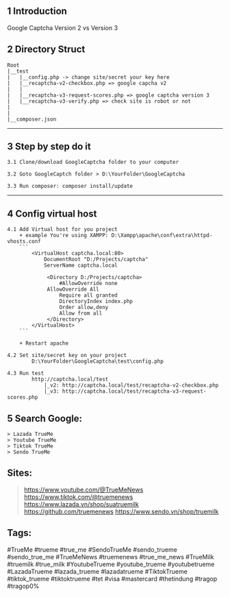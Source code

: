 1 Introduction
----------------
Google Captcha Version 2 vs Version 3


2 Directory Struct
-----------------------

    Root
    |__test
    |   |__config.php -> change site/secret your key here
    |   |__recaptcha-v2-checkbox.php => google capcha v2
    |   |
    |   |__recaptcha-v3-request-scores.php => google captcha version 3
    |   |__recaptcha-v3-verify.php => check site is robot or not
    |   
    |
    |__composer.json

-----------------------


3 Step by step do it
-----------------------

    3.1 Clone/download GoogleCaptcha folder to your computer

    3.2 Goto GoogleCaptch folder > D:\YourFolder\GoogleCaptcha

    3.3 Run composer: composer install/update

-----------------------

4 Config virtual host
-----------------------

    4.1 Add Virtual host for you project
        + example You're using XAMPP: D:\Xampp\apache\conf\extra\httpd-vhosts.conf
        ```
            <VirtualHost captcha.local:80>
                DocumentRoot "D:/Projects/captcha"
                ServerName captcha.local
                
                 <Directory D:/Projects/captcha>
                     #AllowOverride none
                 AllowOverride All
                     Require all granted
                     DirectoryIndex index.php
                     Order allow,deny
                     Allow from all
                 </Directory>
            </VirtualHost> 
        ```

        + Restart apache

    4.2 Set site/secret key on your project
            D:\YourFolder\GoogleCaptcha\test\config.php

    4.3 Run test
            http://captcha.local/test
                |_v2: http://captcha.local/test/recaptcha-v2-checkbox.php
                |_v3: http://captcha.local/test/recaptcha-v3-request-scores.php

5 Search Google:
--------------
    > Lazada TrueMe
    > Youtube TrueMe
    > Tiktok TrueMe 
    > Sendo TrueMe

Sites:
--------------
> https://www.youtube.com/@TrueMeNews
> https://www.tiktok.com/@truemenews
> https://www.lazada.vn/shop/suatruemilk
> https://github.com/truemenews
> https://www.sendo.vn/shop/truemilk

Tags:
--------------
#TrueMe #trueme #true_me #SendoTrueMe #sendo_trueme #sendo_true_me
#TrueMeNews #truemenews #true_me_news #TrueMilk #truemilk #true_milk #YoutubeTrueme #youtube_trueme #youtubetrueme #LazadaTrueme #lazada_trueme #lazadatrueme 
#TiktokTrueme #tiktok_trueme #tiktoktrueme #tet #visa #mastercard #thetindung #tragop #tragop0% 